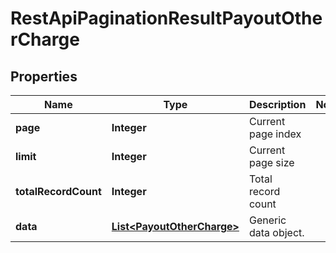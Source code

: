 
# RestApiPaginationResultPayoutOtherCharge

## Properties
Name | Type | Description | Notes
------------ | ------------- | ------------- | -------------
**page** | **Integer** | Current page index | 
**limit** | **Integer** | Current page size | 
**totalRecordCount** | **Integer** | Total record count | 
**data** | [**List&lt;PayoutOtherCharge&gt;**](PayoutOtherCharge.md) | Generic data object. | 



